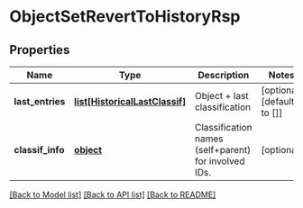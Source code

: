 # ObjectSetRevertToHistoryRsp

## Properties
Name | Type | Description | Notes
------------ | ------------- | ------------- | -------------
**last_entries** | [**list[HistoricalLastClassif]**](HistoricalLastClassif.md) | Object + last classification | [optional] [default to []]
**classif_info** | [**object**](.md) | Classification names (self+parent) for involved IDs. | [optional] 

[[Back to Model list]](../README.md#documentation-for-models) [[Back to API list]](../README.md#documentation-for-api-endpoints) [[Back to README]](../README.md)


